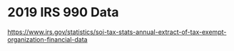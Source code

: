 # 2019 IRS 990 Data 

https://www.irs.gov/statistics/soi-tax-stats-annual-extract-of-tax-exempt-organization-financial-data
